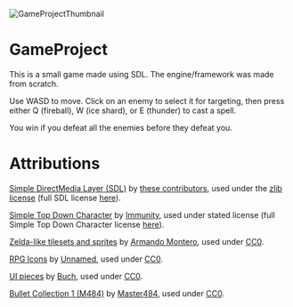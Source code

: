 ![GameProjectThumbnail](https://github.com/a-nagavalli/GameProject/assets/139515632/062ddcf7-9d84-4afb-a2a8-b827036a5720)
# GameProject
This is a small game made using SDL. The engine/framework was made from scratch.

Use WASD to move. Click on an enemy to select it for targeting, then press either Q (fireball), W (ice shard), or E (thunder) to cast a spell. 

You win if you defeat all the enemies before they defeat you.

# Attributions
[Simple DirectMedia Layer (SDL)](https://www.libsdl.org/index.php) by [these contributors](https://www.libsdl.org/credits.php), used under the [zlib license](https://www.zlib.net/zlib_license.html) (full SDL license [here](https://github.com/a-nagavalli/GameProject/blob/main/LICENSES.txt)).

[Simple Top Down Character](https://immunitys.itch.io/pixel-top-down-character) by [Immunity](https://immunitys.itch.io/), used under stated license (full Simple Top Down Character license [here](https://github.com/a-nagavalli/GameProject/blob/main/LICENSES.txt)). 

[Zelda-like tilesets and sprites](https://opengameart.org/content/zelda-like-tilesets-and-sprites) by [Armando Montero](https://opengameart.org/users/armm1998), used under [CC0](https://creativecommons.org/publicdomain/zero/1.0/).

[RPG Icons](https://opengameart.org/content/rpg-icons-3) by [Unnamed](https://opengameart.org/users/unnamed), used under [CC0](https://creativecommons.org/publicdomain/zero/1.0/).

[UI pieces](https://opengameart.org/content/ui-pieces) by [Buch](https://opengameart.org/users/buch), used under [CC0](https://creativecommons.org/publicdomain/zero/1.0/).

[Bullet Collection 1 (M484)](https://opengameart.org/content/bullet-collection-1-m484) by [Master484](https://m484games.ucoz.com/), used under [CC0](https://creativecommons.org/publicdomain/zero/1.0/).

